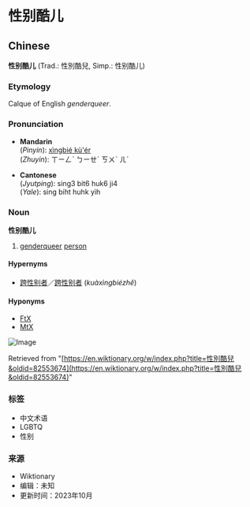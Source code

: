 # 性别酷儿

## Chinese

**性别酷儿** (Trad.: 性別酷兒, Simp.: 性别酷儿)

### Etymology

Calque of English *genderqueer*.

### Pronunciation

- **Mandarin**  
  (_Pinyin_): [xìngbié kù'ér](https://en.wiktionary.org/wiki/x%C3%ACngbi%C3%A9_k%C3%B9%27%C3%A9r)  
  (_Zhuyin_): ㄒㄧㄥˋ ㄅㄧㄝˊ ㄎㄨˋ ㄦˊ

- **Cantonese**  
  (_Jyutping_): sing3 bit6 huk6 ji4  
  (_Yale_): sing biht huhk yìh  

### Noun

**性别酷儿**

1.  [genderqueer](https://en.wiktionary.org/wiki/genderqueer#English) [person](https://en.wiktionary.org/wiki/person#English)

#### Hypernyms

-   [跨性别者](https://en.wiktionary.org/wiki/%E8%B7%A8%E6%80%A7%E5%88%A5%E8%80%85#Chinese)／[跨性别者](https://en.wiktionary.org/wiki/%E8%B7%A8%E6%80%A7%E5%88%AB%E8%80%85#Chinese) (_kuàxìngbiézhě_)

#### Hyponyms

-   [FtX](https://en.wiktionary.org/wiki/FtX#Chinese) 
-   [MtX](https://en.wiktionary.org/wiki/MtX#Chinese)

![Image](https://login.wikimedia.org/wiki/Special:CentralAutoLogin/start?useformat=desktop&type=1x1&usesul3=0)

Retrieved from "[https://en.wiktionary.org/w/index.php?title=性別酷兒&oldid=82553674](https://en.wiktionary.org/w/index.php?title=性別酷兒&oldid=82553674)"

### 标签

- 中文术语
- LGBTQ
- 性别

### 来源

- Wiktionary
- 编辑：未知
- 更新时间：2023年10月